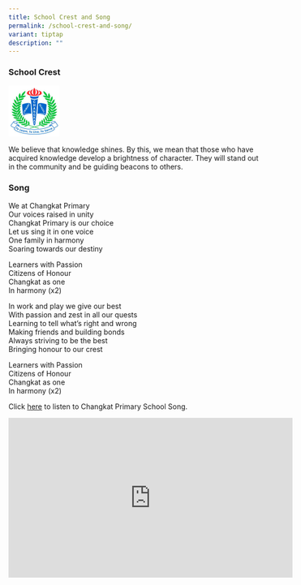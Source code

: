 ```yaml
---
title: School Crest and Song
permalink: /school-crest-and-song/
variant: tiptap
description: ""
---
```

<h3>School Crest</h3>
<p></p>
<div class="isomer-image-wrapper">
<img style="width: 20%;" height="auto" width="100%" alt="" src="/images/Site/School Crest.jpg">
</div>
<p>We believe that knowledge shines. By this, we mean that those who have
acquired knowledge develop a brightness of character. They will stand out
in the community and be guiding beacons to others.
<br>
</p>
<h3>Song</h3>
<p>We at Changkat Primary
<br>Our voices raised in unity
<br>Changkat Primary is our choice
<br>Let us sing it in one voice
<br>One family in harmony
<br>Soaring towards our destiny</p>
<p>Learners with Passion
<br>Citizens of Honour
<br>Changkat as one
<br>In harmony (x2)</p>
<p>In work and play we give our best
<br>With passion and zest in all our quests
<br>Learning to tell what’s right and wrong
<br>Making friends and building bonds
<br>Always striving to be the best
<br>Bringing honour to our crest</p>
<p>Learners with Passion
<br>Citizens of Honour
<br>Changkat as one
<br>In harmony (x2)</p>
<p>Click <a href="https://www.youtube.com/embed/c89R2ber_g0" rel="noopener noreferrer nofollow" target="_blank">here</a> to
listen to Changkat Primary School Song.</p>
<div class="iframe-wrapper">
<iframe height="315" width="560" allowfullscreen="true" frameborder="0" src="https://www.youtube.com/embed/c89R2ber_g0"></iframe>
</div>
<p></p>